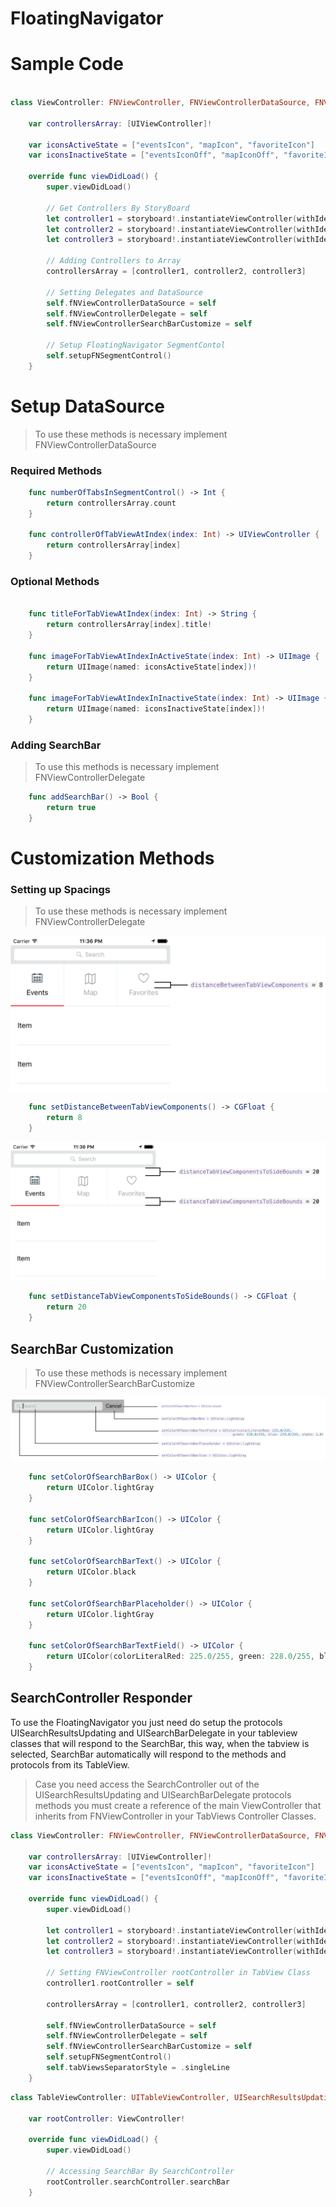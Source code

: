 # FloatingNavigator

# Sample Code
```swift

class ViewController: FNViewController, FNViewControllerDataSource, FNViewControllerSearchBarCustomize, FNViewControllerDelegate {
    
    var controllersArray: [UIViewController]!
    
    var iconsActiveState = ["eventsIcon", "mapIcon", "favoriteIcon"]
    var iconsInactiveState = ["eventsIconOff", "mapIconOff", "favoriteIconOff"]

    override func viewDidLoad() {
        super.viewDidLoad()
        
        // Get Controllers By StoryBoard
        let controller1 = storyboard!.instantiateViewController(withIdentifier: "Controller1")
        let controller2 = storyboard!.instantiateViewController(withIdentifier: "Controller2")
        let controller3 = storyboard!.instantiateViewController(withIdentifier: "Controller3")
        
        // Adding Controllers to Array
        controllersArray = [controller1, controller2, controller3]
        
        // Setting Delegates and DataSource
        self.fNViewControllerDataSource = self
        self.fNViewControllerDelegate = self
        self.fNViewControllerSearchBarCustomize = self
        
        // Setup FloatingNavigator SegmentContol
        self.setupFNSegmentControl()
    }
```


# Setup DataSource

> To use these methods is necessary implement FNViewControllerDataSource

### Required Methods
```swift
    func numberOfTabsInSegmentControl() -> Int {
        return controllersArray.count
    }
    
    func controllerOfTabViewAtIndex(index: Int) -> UIViewController {
        return controllersArray[index]
    }
```

### Optional Methods
```swift

    func titleForTabViewAtIndex(index: Int) -> String {
        return controllersArray[index].title!
    }

    func imageForTabViewAtIndexInActiveState(index: Int) -> UIImage {
        return UIImage(named: iconsActiveState[index])!
    }

    func imageForTabViewAtIndexInInactiveState(index: Int) -> UIImage {
        return UIImage(named: iconsInactiveState[index])!
    }
```

### Adding SearchBar

> To use this methods is necessary implement FNViewControllerDelegate

```swift
    func addSearchBar() -> Bool {
        return true
    }
```

# Customization Methods

### Setting up Spacings

> To use these methods is necessary implement FNViewControllerDelegate

![spacing1](https://raw.githubusercontent.com/Yeltsinn/FloatingNavigator/master/Resources/distanceBetweenTabViewComponentsImg.png)
```swift
    func setDistanceBetweenTabViewComponents() -> CGFloat {
        return 8
    }
```
![spacing2](https://raw.githubusercontent.com/Yeltsinn/FloatingNavigator/master/Resources/distanceTabViewComponentsToSideBoundsImg.png)
```swift
    func setDistanceTabViewComponentsToSideBounds() -> CGFloat {
        return 20
    }
```

## SearchBar Customization
> To use these methods is necessary implement FNViewControllerSearchBarCustomize

![spacing2](https://raw.githubusercontent.com/Yeltsinn/FloatingNavigator/master/Resources/searchBarCustomization.png)
```swift
    func setColorOfSearchBarBox() -> UIColor {
        return UIColor.lightGray
    }
    
    func setColorOfSearchBarIcon() -> UIColor {
        return UIColor.lightGray
    }
    
    func setColorOfSearchBarText() -> UIColor {
        return UIColor.black
    }
    
    func setColorOfSearchBarPlaceholder() -> UIColor {
        return UIColor.lightGray
    }
    
    func setColorOfSearchBarTextField() -> UIColor {
        return UIColor(colorLiteralRed: 225.0/255, green: 228.0/255, blue: 229.0/255, alpha: 1.0)
    }
```

## SearchController Responder

To use the FloatingNavigator you just need do setup the protocols UISearchResultsUpdating and UISearchBarDelegate in your tableview classes that will respond to the SearchBar, this way, when the tabview is selected, SearchBar automatically will respond to the methods and protocols from its TableView. 

> Case you need access the SearchController out of the UISearchResultsUpdating and UISearchBarDelegate protocols methods you must create a reference of the main ViewController that inherits from FNViewController in your TabViews Controller Classes.

```swift
class ViewController: FNViewController, FNViewControllerDataSource, FNViewControllerSearchBarCustomize, FNViewControllerDelegate {
    
    var controllersArray: [UIViewController]!
    var iconsActiveState = ["eventsIcon", "mapIcon", "favoriteIcon"]
    var iconsInactiveState = ["eventsIconOff", "mapIconOff", "favoriteIconOff"]
    
    override func viewDidLoad() {
        super.viewDidLoad()
        
        let controller1 = storyboard!.instantiateViewController(withIdentifier: "Controller1") as! TableViewController
        let controller2 = storyboard!.instantiateViewController(withIdentifier: "Controller2")
        let controller3 = storyboard!.instantiateViewController(withIdentifier: "Controller3")
        
        // Setting FNViewController rootController in TabView Class
        controller1.rootController = self
        
        controllersArray = [controller1, controller2, controller3]
        
        self.fNViewControllerDataSource = self
        self.fNViewControllerDelegate = self
        self.fNViewControllerSearchBarCustomize = self
        self.setupFNSegmentControl()
        self.tabViewsSeparatorStyle = .singleLine
    }
```
```swift
class TableViewController: UITableViewController, UISearchResultsUpdating {
    
    var rootController: ViewController!

    override func viewDidLoad() {
        super.viewDidLoad()
        
        // Accessing SearchBar By SearchController
        rootController.searchController.searchBar
    }
```

